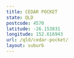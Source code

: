 ```yaml
---
title: CEDAR POCKET
state: QLD
postcode: 4570
latitude: -26.153831
longitude: 152.616943
url: /qld/cedar-pocket/
layout: suburb
---
```

